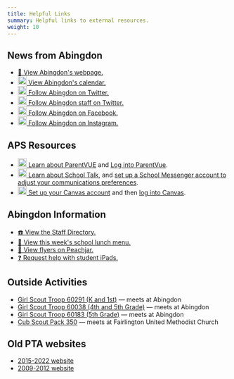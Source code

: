 ```yaml
---
title: Helpful Links
summary: Helpful links to external resources.
weight: 10
---
```


## News from Abingdon
- [🏫 View Abingdon's webpage.](https://abingdon.apsva.us/)
- [<img src="/images/Calendar.svg" height="20" width="20" alt="Calendar logo"> View Abingdon's calendar.](https://abingdon.apsva.us/calendar/)
- [<img src="/images/Twitter.svg" height="20" width="20" alt="Twitter logo"> Follow Abingdon on Twitter.](https://twitter.com/AbingdonGIFT)
- [<img src="/images/Twitter.svg" height="20" width="20" alt="Twitter logo"> Follow Abingdon staff on Twitter.](https://twitter.com/search?q=list%3A218686586%20-filter%3Anativeretweets%20-filter%3Areplies&f=live)
- [<img src="/images/Facebook.svg" height="20" width="20" alt="Facebook logo"> Follow Abingdon on Facebook.](https://facebook.com/AbingdonES)
- [<img src="/images/Instagram.svg" height="20" width="20" alt="Instagram logo"> Follow Abingdon on Instagram.](https://www.instagram.com/abingdonesgift/)
<!--- [<img src="/images/RSS.svg" height="20" width="20" alt="RSS logo"> Subscribe to Abindgon's RSS feed.](https://abingdon.apsva.us/feed/)
-->

## APS Resources
- [<img src="/images/ParentVUE.svg" height="20" width="20" alt="ParentVUE logo"> Learn about ParentVUE](https://www.apsva.us/family-access-center/) and [Log into ParentVue](https://vue.apsva.us).
- [<img src="/images/SchoolMessenger.svg" height="20" width="20" alt="SchoolMessenger logo"> Learn about School Talk](https://www.apsva.us/schooltalk/), and [set up a School Messenger account to adjust your communications preferences](https://go.schoolmessenger.com/).
- [<img src="/images/Canvas.svg" height="20" width="20" alt="Canvas logo"> Set up your Canvas account](https://www.apsva.us/digital-devices/digital-learning-device-help/canvas/) and then [log into Canvas](https://apsva.instructure.com/login/canvas).

## Abingdon Information
- [☎️ View the Staff Directory.](https://abingdon.apsva.us/staff-directory/)
- [🍱 View this week's school lunch menu.](https://apsva.nutrislice.com/menu/abingdon)
- [📜 View flyers on Peachjar.](https://app.peachjar.com/flyers/all/schools/24854)
- [❓ Request help with student iPads.](https://abingdon.apsva.us/technology/request-tech-help/)

## Outside Activities
- [Girl Scout Troop 60291 (K and 1st)](https://mygs.girlscouts.org/map;troopNumber=Troop%2060291;distanceInMiles=10;address=,,22206,;grades=;season=Current;type=TROOP) — meets at Abingdon
- [Girl Scout Troop 60038 (4th and 5th Grade)](https://mygs.girlscouts.org/map;troopNumber=Troop%2060038;distanceInMiles=10;address=,,22206,;grades=;season=Current;type=TROOP) — meets at Abingdon
- [Girl Scout Troop 60183 (5th Grade)](https://mygs.girlscouts.org/map;troopNumber=Troop%2060183;distanceInMiles=10;address=,,22206,;grades=;season=Current;type=TROOP) — meets at Abingdon
- [Cub Scout Pack 350](https://pack350.mypack.us/) — meets at Fairlington United Methodist Church

## Old PTA websites
- [2015-2022 website](https://abingdonptacommuni.wixsite.com/abingdonpta)
- [2009-2012 website](https://sites.google.com/site/abingdonpta/home)